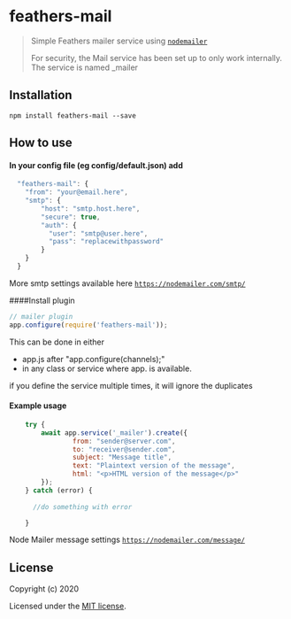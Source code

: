 # feathers-mail

> Simple Feathers mailer service using [`nodemailer`](https://github.com/nodemailer/nodemailer)
>
>For security, the Mail service has been set up to only work internally.  The service is named _mailer

## Installation

```shell
npm install feathers-mail --save
```

## How to use

#### In your config file (eg config/default.json) add
```js
  "feathers-mail": {
    "from": "your@email.here",
    "smtp": {
        "host": "smtp.host.here",
        "secure": true,
        "auth": {
          "user": "smtp@user.here",
          "pass": "replacewithpassword"
        }
    }
  }
```
More smtp settings available here [`https://nodemailer.com/smtp/`](https://nodemailer.com/smtp/)


####Install plugin
```js
// mailer plugin
app.configure(require('feathers-mail'));
```
This can be done in either
* app.js after "app.configure(channels);"
* in any class or service where app. is available.

if you define the service multiple times, it will ignore the duplicates


#### Example usage

```js
    try {
        await app.service('_mailer').create({
                from: "sender@server.com",
                to: "receiver@sender.com",
                subject: "Message title",
                text: "Plaintext version of the message",
                html: "<p>HTML version of the message</p>"
        });
    } catch (error) {
  
      //do something with error    

    }
```

Node Mailer message settings [`https://nodemailer.com/message/`](https://nodemailer.com/message/)

## License

Copyright (c) 2020

Licensed under the [MIT license](LICENSE).
